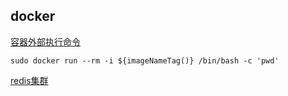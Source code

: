 ## docker  
[容器外部执行命令](https://liucy.blog.csdn.net/article/details/123838136)  
```shell
sudo docker run --rm -i ${imageNameTag()} /bin/bash -c 'pwd'  
```

[redis集群](https://blog.csdn.net/zn2021220822/article/details/131584692)  

